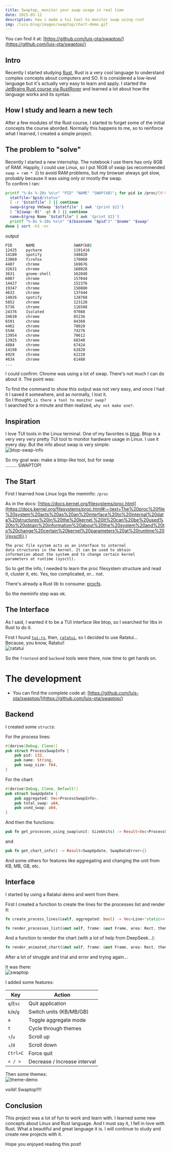 ```yaml
---
title: Swaptop, monitor your swap usage in real time
date: 2025-05-12
description: how i made a tui tool to monitor swap using rust
img: /luis-blog/images/swaptop/chart-demo.gif
---
```

You can find it at: [https://github.com/luis-ota/swaptop/](https://github.com/luis-ota/swaptop/)

## Intro

Recently I started studying [Rust](https://rustup.rs/), Rust is a very cool language to understand complex concepts about computers and SO. It is considered a low-level language but it's actually very easy to learn and apply. I started the [JetBrains Rust course via RustRover](https://plugins.jetbrains.com/plugin/16631-learn-rust/about) and learned a lot about how the language works and its syntax.

## How I study and learn a new tech

After a few modules of the Rust course, I started to forget some of the initial concepts the course aborded. Normally this happens to me, so to reinforce what I learned, I created a simple project.

## The problem to "solve"

Recently I started a new internship. The notebook I use there has only 8GB of RAM. Happily, I could use Linux, so I put 16GB of swap (as recommended `swap = ram * 2`) to avoid RAM problems, but my browser always got slow, probably because it was using only or mostly the swap.  
To confirm I ran:

```bash
printf "%-8s %-20s %s\n" "PID" "NAME" "SWAP(kB)"; for pid in /proc/[0-9]*; do
  statfile="$pid/status"
  [ -r "$statfile" ] || continue
  swap=$(grep VmSwap "$statfile" | awk '{print $2}')
  [ "${swap:-0}" -gt 0 ] || continue
  name=$(grep Name "$statfile" | awk '{print $2}')
  printf "%-8s %-20s %s\n" "$(basename "$pid")" "$name" "$swap"
done | sort -k3 -nr
```

output

```bash
PID      NAME                 SWAP(kB)
12425    pycharm              1191416
14180    spotify              348820
23869    firefox              170060
4407     chrome               169676
32631    chrome               168028
3631     gnome-shell          162048
6007     chrome               157044
14427    chrome               152376
19347    chrome               150880
4633     chrome               137444
14026    spotify              128768
5852     chrome               123128
5736     chrome               116508
24376    Isolated             97088
34630    chrome               85236
6591     chrome               84360
4462     chrome               78020
5546     chrome               74276
13954    chrome               70612
13925    chrome               68340
4884     chrome               67424
14198    chrome               62820
4929     chrome               62228
4634     chrome               61488
...
```

I could confirm: Chrome was using a lot of swap. There's not much I can do about it. The point was:

To find the command to show this output was not very easy, and once I had it I saved it somewhere, and as normally, I lost it.  
So I thought, `is there a tool to monitor swap?`  
I searched for a minute and then realized, `why not make one?`.

## Inspiration

I love TUI tools in the Linux terminal. One of my favorites is [btop](https://github.com/aristocratos/btop). Btop is a very very very pretty TUI tool to monitor hardware usage in Linux. I use it every day. But the info about swap is very simple:  
![btop-swap-info](btop-swap-info.png)

So my goal was: make a btop-like tool, but for swap  
......... SWAPTOP!

## The Start

First I learned how Linux logs the meminfo: `/proc`

As in the docs: [https://docs.kernel.org/filesystems/proc.html](https://docs.kernel.org/filesystems/proc.html#:~:text=The%20proc%20file%20system%20acts%20as%20an%20interface%20to%20internal%20data%20structures%20in%20the%20kernel.%20It%20can%20be%20used%20to%20obtain%20information%20about%20the%20system%20and%20to%20change%20certain%20kernel%20parameters%20at%20runtime%20\(sysctl\).)

```
The proc file system acts as an interface to internal 
data structures in the kernel. It can be used to obtain
information about the system and to change certain kernel
parameters at runtime (sysctl).
```

So to get the info, I needed to learn the proc filesystem structure and read it, cluster it, etc. Yes, too complicated, or... not.

There's already a Rust lib to consume: [procfs](https://docs.rs/procfs/latest/procfs/).

So the meminfo step was ok.

## The Interface

As I said, I wanted it to be a TUI interface like btop, so I searched for libs in Rust to do it.

First I found [`tui-rs`](https://docs.rs/tui/latest/tui/), then, [`ratatui`](https://github.com/ratatui/ratatui), so I decided to use Ratatui...  
Because, you know, Ratatui!  
![ratatui](https://github.com/ratatui/ratatui/raw/87ae72dbc756067c97f6400d3e2a58eeb383776e/examples/demo2-destroy.gif?raw=true)

So the `frontend` and `backend` tools were there, now time to get hands on.

# The development

- You can find the complete code at: [https://github.com/luis-ota/swaptop/](https://github.com/luis-ota/swaptop/)
## Backend

I created some `struct`s:

For the process lines:

```rust
#[derive(Debug, Clone)]
pub struct ProcessSwapInfo {
    pub pid: i32,
    pub name: String,
    pub swap_size: f64,
}
```

For the chart:

```rust
#[derive(Debug, Clone, Default)]
pub struct SwapUpdate {
    pub aggregated: Vec<ProcessSwapInfo>, 
    pub total_swap: u64,
    pub used_swap: u64,
}
```

And then the functions:

```rust
pub fn get_processes_using_swap(unit: SizeUnits) -> Result<Vec<ProcessSwapInfo>, SwapDataError>{}
```

and

```rust
pub fn get_chart_info() -> Result<SwapUpdate, SwapDataError>{}
```

And some others for features like aggregating and changing the unit from KB, MB, GB, etc.

## Interface

I started by using a Ratatui demo and went from there.

First I created a function to create the lines for the processes list and render it:

```rust
fn create_process_lines(&self, aggregated: bool) -> Vec<Line<'static>> {}

fn render_processes_list(&mut self, frame: &mut Frame, area: Rect, theme: &Theme) {}
```

And a function to render the chart (with a lot of help from DeepSeek...):

```rust
fn render_animated_chart(&mut self, frame: &mut Frame, area: Rect, theme: &Theme) {}
```

After a lot of struggle and trial and error and trying again...

It was there:  
![swaptop](chart-demo.gif)

I added some features:

|Key|Action|
|---|---|
|`q`/`Esc`|Quit application|
|`k`/`m`/`g`|Switch units (KB/MB/GB)|
|`a`|Toggle aggregate mode|
|`t`|Cycle through themes|
|`↑`/`u`|Scroll up|
|`↓`/`d`|Scroll down|
|`Ctrl+C`|Force quit|
|`< / >`|Decrease / Increase interval|

Then some themes:  
![theme-demo](theme-demo.gif)

_voilà_! Swaptop!!!!

## Conclusion

This project was a lot of fun to work and learn with. I learned some new concepts about Linux and Rust language. And I must say it, I fell in love with Rust. What a beautiful and great language it is. I will continue to study and create new projects with it.

Hope you enjoyed reading this post!